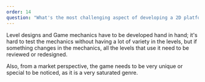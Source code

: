 ```yaml
---
order: 14
question: "What's the most challenging aspect of developing a 2D platformer?"
---
```


Level designs and Game mechanics have to be developed hand in hand; it's hard to test the mechanics without having a lot of variety in the levels, but if something changes in the mechanics, all the levels that use it need to be reviewed or redesigned.

Also, from a market perspective, the game needs to be very unique or special to be noticed, as it is a very saturated genre.